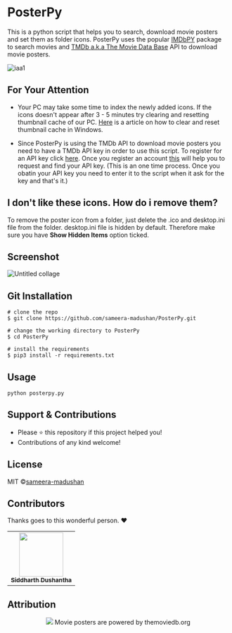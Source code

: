 # PosterPy

This is a python script that helps you to search, download movie posters and set them as folder icons. PosterPy uses the popular [IMDbPY](https://imdbpy.github.io/) package to search movies and [TMDb a.k.a The Movie Data Base](https://www.themoviedb.org/) API to download movie posters.

![iaa1](https://user-images.githubusercontent.com/55880211/80022395-a2b95700-84f9-11ea-8dca-d0f0eff217bd.gif)

## For Your Attention 

- Your PC may take some time to index the newly added icons. If the icons doesn't appear after 3 - 5 minutes try clearing and resetting thumbnail cache of our PC. [Here](https://www.sevenforums.com/tutorials/10797-thumbnail-cache-clear-reset.html) is a article on how to clear and reset thumbnail cache in Windows.

- Since PosterPy is using the TMDb API to download movie posters you need to have a TMDb API key in order to use this script. To register for an API key click [here](https://www.themoviedb.org/account/signup). Once you register an account [this](https://developers.themoviedb.org/3/getting-started/introduction) will help you to request and find your API key. (This is an one time process. Once you obatin your API key you need to enter it to the script when it ask for the key and that's it.)

## I don't like these icons. How do i remove them?

To remove the poster icon from a folder, just delete the .ico and desktop.ini file from the folder. desktop.ini file is hidden by default. Therefore make sure you have __Show Hidden Items__ option ticked. 

## Screenshot

![Untitled collage](https://user-images.githubusercontent.com/55880211/80029365-4f98d180-8504-11ea-84e3-f94a1fe64e09.png)

## Git Installation
```
# clone the repo
$ git clone https://github.com/sameera-madushan/PosterPy.git

# change the working directory to PosterPy
$ cd PosterPy

# install the requirements
$ pip3 install -r requirements.txt
```

## Usage

```
python posterpy.py
```

## Support & Contributions
- Please ⭐️ this repository if this project helped you!
- Contributions of any kind welcome!

## License
MIT ©[sameera-madushan](https://github.com/sameera-madushan)

## Contributors

Thanks goes to this wonderful person. :heart:

<table>
  <tr>
    <td align="center"><a href="https://github.com/sdushantha"><img src="https://avatars1.githubusercontent.com/u/27065646?s=400&u=d50283901a14e11d6d387b7af1019bdaf12d3f93&v=4" width="100px;" alt=""/><br /><sub><b>Siddharth Dushantha</b></sub></a></td>

</table>

## Attribution

<p align="center">
  <img src="https://user-images.githubusercontent.com/55880211/80030773-4a3c8680-8506-11ea-876c-31501affbf0c.jpg">
  Movie posters are powered by themoviedb.org
</p>
